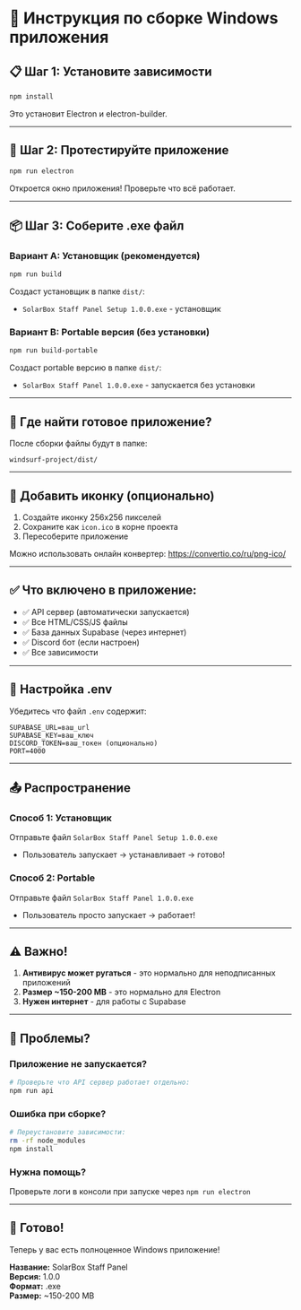 # 🚀 Инструкция по сборке Windows приложения

## 📋 Шаг 1: Установите зависимости

```bash
npm install
```

Это установит Electron и electron-builder.

---

## 🧪 Шаг 2: Протестируйте приложение

```bash
npm run electron
```

Откроется окно приложения! Проверьте что всё работает.

---

## 📦 Шаг 3: Соберите .exe файл

### Вариант A: Установщик (рекомендуется)
```bash
npm run build
```

Создаст установщик в папке `dist/`:
- `SolarBox Staff Panel Setup 1.0.0.exe` - установщик

### Вариант B: Portable версия (без установки)
```bash
npm run build-portable
```

Создаст portable версию в папке `dist/`:
- `SolarBox Staff Panel 1.0.0.exe` - запускается без установки

---

## 📁 Где найти готовое приложение?

После сборки файлы будут в папке:
```
windsurf-project/dist/
```

---

## 🎨 Добавить иконку (опционально)

1. Создайте иконку 256x256 пикселей
2. Сохраните как `icon.ico` в корне проекта
3. Пересоберите приложение

Можно использовать онлайн конвертер:
https://convertio.co/ru/png-ico/

---

## ✅ Что включено в приложение:

- ✅ API сервер (автоматически запускается)
- ✅ Все HTML/CSS/JS файлы
- ✅ База данных Supabase (через интернет)
- ✅ Discord бот (если настроен)
- ✅ Все зависимости

---

## 🔧 Настройка .env

Убедитесь что файл `.env` содержит:
```env
SUPABASE_URL=ваш_url
SUPABASE_KEY=ваш_ключ
DISCORD_TOKEN=ваш_токен (опционально)
PORT=4000
```

---

## 📤 Распространение

### Способ 1: Установщик
Отправьте файл `SolarBox Staff Panel Setup 1.0.0.exe`
- Пользователь запускает → устанавливает → готово!

### Способ 2: Portable
Отправьте файл `SolarBox Staff Panel 1.0.0.exe`
- Пользователь просто запускает → работает!

---

## ⚠️ Важно!

1. **Антивирус может ругаться** - это нормально для неподписанных приложений
2. **Размер ~150-200 MB** - это нормально для Electron
3. **Нужен интернет** - для работы с Supabase

---

## 🐛 Проблемы?

### Приложение не запускается?
```bash
# Проверьте что API сервер работает отдельно:
npm run api
```

### Ошибка при сборке?
```bash
# Переустановите зависимости:
rm -rf node_modules
npm install
```

### Нужна помощь?
Проверьте логи в консоли при запуске через `npm run electron`

---

## 🎉 Готово!

Теперь у вас есть полноценное Windows приложение!

**Название:** SolarBox Staff Panel  
**Версия:** 1.0.0  
**Формат:** .exe  
**Размер:** ~150-200 MB  
